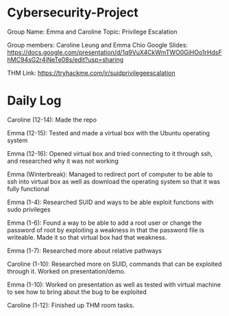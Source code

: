 # Cybersecurity-Project
Group Name: Emma and Caroline
Topic: Privilege Escalation


Group members: Caroline Leung and Emma Chio
Google Slides: https://docs.google.com/presentation/d/1q9VuX4CkWmTWO0GiHOo1rHdsFhMC94sG2r4iNeTe08s/edit?usp=sharing

THM Link: https://tryhackme.com/jr/suidprivilegeescalation 

# Daily Log
Caroline (12-14): Made the repo

Emma (12-15): Tested and made a virtual box with the Ubuntu operating system

Emma (12-16): Opened virtual box and tried connecting to it through ssh, and researched why it was not working

Emma (Winterbreak): Managed to redirect port of computer to be able to ssh into virtual box as well as download the operating system so that it was fully functional

Emma (1-4): Researched SUID and ways to be able exploit functions with sudo privileges

Emma (1-6): Found a way to be able to add a root user or change the password of root by exploiting a weakness in that the password file is writeable. Made it so that virtual box had that weakness.

Emma (1-7): Researched more about relative pathways

Caroline (1-10): Researched more on SUID, commands that can be exploited through it. Worked on presentation/demo.

Emma (1-10): Worked on presentation as well as tested with virtual machine to see how to bring about the bug to be exploited

Caroline (1-12): Finished up THM room tasks. 
